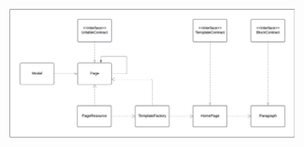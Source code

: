 ![UML met entiteiten voor content management met Filament](../Images/uml-entity-content-management-filament.png)
